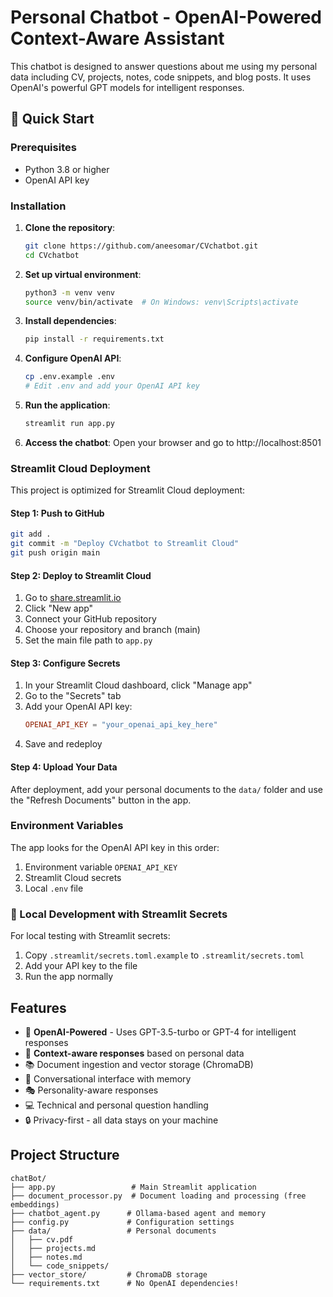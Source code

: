 # Personal Chatbot - OpenAI-Powered Context-Aware Assistant

This chatbot is designed to answer questions about me using my personal data including CV, projects, notes, code snippets, and blog posts. It uses OpenAI's powerful GPT models for intelligent responses.

## 🚀 Quick Start

### Prerequisites
- Python 3.8 or higher
- OpenAI API key

### Installation

1. **Clone the repository**:
   ```bash
   git clone https://github.com/aneesomar/CVchatbot.git
   cd CVchatbot
   ```

2. **Set up virtual environment**:
   ```bash
   python3 -m venv venv
   source venv/bin/activate  # On Windows: venv\Scripts\activate
   ```

3. **Install dependencies**:
   ```bash
   pip install -r requirements.txt
   ```

4. **Configure OpenAI API**:
   ```bash
   cp .env.example .env
   # Edit .env and add your OpenAI API key
   ```

5. **Run the application**:
   ```bash
   streamlit run app.py
   ```

6. **Access the chatbot**:
   Open your browser and go to http://localhost:8501

### Streamlit Cloud Deployment

This project is optimized for Streamlit Cloud deployment:

#### Step 1: Push to GitHub
```bash
git add .
git commit -m "Deploy CVchatbot to Streamlit Cloud"
git push origin main
```

#### Step 2: Deploy to Streamlit Cloud
1. Go to [share.streamlit.io](https://share.streamlit.io)
2. Click "New app"
3. Connect your GitHub repository
4. Choose your repository and branch (main)
5. Set the main file path to `app.py`

#### Step 3: Configure Secrets
1. In your Streamlit Cloud dashboard, click "Manage app"
2. Go to the "Secrets" tab
3. Add your OpenAI API key:
   ```toml
   OPENAI_API_KEY = "your_openai_api_key_here"
   ```
4. Save and redeploy

#### Step 4: Upload Your Data
After deployment, add your personal documents to the `data/` folder and use the "Refresh Documents" button in the app.

### Environment Variables
The app looks for the OpenAI API key in this order:
1. Environment variable `OPENAI_API_KEY`
2. Streamlit Cloud secrets
3. Local `.env` file

### 🔧 Local Development with Streamlit Secrets
For local testing with Streamlit secrets:
1. Copy `.streamlit/secrets.toml.example` to `.streamlit/secrets.toml`
2. Add your API key to the file
3. Run the app normally

## Features

- 🤖 **OpenAI-Powered** - Uses GPT-3.5-turbo or GPT-4 for intelligent responses
- 🧠 **Context-aware responses** based on personal data
- 📚 Document ingestion and vector storage (ChromaDB)
- 💬 Conversational interface with memory
- 🎭 Personality-aware responses
- 💻 Technical and personal question handling
- 🔒 Privacy-first - all data stays on your machine

## Project Structure

```
chatBot/
├── app.py                 # Main Streamlit application
├── document_processor.py  # Document loading and processing (free embeddings)
├── chatbot_agent.py      # Ollama-based agent and memory
├── config.py             # Configuration settings
├── data/                 # Personal documents
│   ├── cv.pdf
│   ├── projects.md
│   ├── notes.md
│   └── code_snippets/
├── vector_store/         # ChromaDB storage
└── requirements.txt      # No OpenAI dependencies!
```
